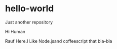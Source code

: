 # hello-world
Just another repository

Hi Human

Rauf Here.I Like Node.jsand coffeescript that bla-bla

